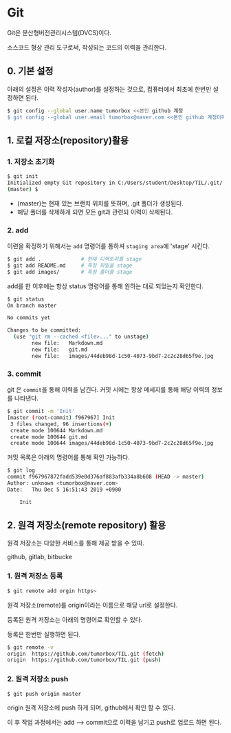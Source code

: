 # Git

Git은 분산형버전관리시스템(DVCS)이다.

소스코드 형상 관리 도구로써, 작성되는 코드의 이력을 관리한다.



## 0. 기본 설정

아래의 설정은 이력 작성자(author)를 설정하는 것으로, 컴퓨터에서 최초에 한번만 설정하면 된다.



```bash
$ git config --global user.name tumorbox <<본인 github 계정
$ git config --global user.email tumorbox@naver.com <<본인 github 계정이메일
```



## 1. 로컬 저장소(repository)활용

### 1. 저장소 초기화

```bash
$ git init
Initialized empty Git repository in C:/Users/student/Desktop/TIL/.git/
(master) $

```

* (master)는 현재 있는 브랜치 위치를 뜻하며, .git 폴더가 생성된다.
* 해당 폴더를 삭제하게 되면 모든 git과 관련되 이력이 삭제된다.

### 2. add

이련을 확정하기 위해서는 `add` 명령어를 통하셔 `staging area`에 'stage' 시킨다.

```bash
$ git add . 			# 현재 디렉토리를 stage
$ git add README.md 	# 특정 파일을 stage
$ git add images/ 		# 특정 폴더를 stage
```

add를 한 이후에는 항상 status 명령어를 통해 원하는 대로 되었는지 확인한다.

```bash
$ git status
On branch master

No commits yet

Changes to be committed:
  (use "git rm --cached <file>..." to unstage)
        new file:   Markdown.md
        new file:   git.md
        new file:   images/44deb98d-1c50-4073-9bd7-2c2c28d65f9e.jpg

```

###  3. commit

git 은 `commit`을 통해 이력을 남긴다. 커밋 시에는 항상 메세지를 통해 해당 이력의 정보를 나타낸다.

```bash
$ git commit -m 'Init'
[master (root-commit) f967967] Init
 3 files changed, 96 insertions(+)
 create mode 100644 Markdown.md
 create mode 100644 git.md
 create mode 100644 images/44deb98d-1c50-4073-9bd7-2c2c28d65f9e.jpg

```

커밋 목록은 아래의 명령어를 통해 확인 가능하다.

```bash
$ git log
commit f967967872fadd539e0d376af883afb334a8b608 (HEAD -> master)
Author: unknown <tumorbox@naver.com>
Date:   Thu Dec 5 16:51:43 2019 +0900

    Init


```

## 2. 원격 저장소(remote repository) 활용

원격 저장소는 다양한 서비스를 통해 제공 받을 수 있따.

 github, gitlab, bitbucke

### 1. 원격 저장소 등록

```bash
$ git remote add orgin https~

```

원격 저장소(remote)를 origin이라는 이름으로 해당 url로 설정한다.

등록된 원격 저장소는 아래의 명령어로 확인할 수 있다.

등록은 한번만 실행하면 된다.

```bash
$ git remote -v
origin  https://github.com/tumorbox/TIL.git (fetch)
origin  https://github.com/tumorbox/TIL.git (push)

```

### 2. 원격 저장소 push

```bash
$ git push origin master

```

origin 원격 저장소에 push 하게 되며, github에서 확인 할 수 있다.

이 후 작업 과정에서는 add --> commit으로 이력을 남기고 push로 업로드 하면 된다.

